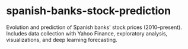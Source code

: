 # spanish-banks-stock-prediction
Evolution and prediction of Spanish banks' stock prices (2010–present). Includes data collection with Yahoo Finance, exploratory analysis, visualizations, and deep learning forecasting.
